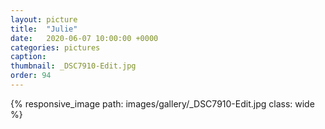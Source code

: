 ```yaml
---
layout: picture
title:  "Julie"
date:   2020-06-07 10:00:00 +0000
categories: pictures
caption: 
thumbnail: _DSC7910-Edit.jpg
order: 94
---
```

{% responsive_image path: images/gallery/_DSC7910-Edit.jpg class: wide %}
